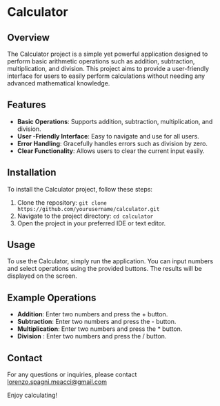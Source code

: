 # Calculator

## Overview
The Calculator project is a simple yet powerful application designed to perform basic arithmetic operations such as addition, subtraction, multiplication, and division. This project aims to provide a user-friendly interface for users to easily perform calculations without needing any advanced mathematical knowledge.

## Features
- **Basic Operations**: Supports addition, subtraction, multiplication, and division.
- **User -Friendly Interface**: Easy to navigate and use for all users.
- **Error Handling**: Gracefully handles errors such as division by zero.
- **Clear Functionality**: Allows users to clear the current input easily.

## Installation
To install the Calculator project, follow these steps:

1. Clone the repository:
`git clone https://github.com/yourusername/calculator.git`
2. Navigate to the project directory:
`cd calculator`
3. Open the project in your preferred IDE or text editor.

## Usage
To use the Calculator, simply run the application. You can input numbers and select operations using the provided buttons. The results will be displayed on the screen.

## Example Operations
- **Addition**: Enter two numbers and press the + button.
- **Subtraction**: Enter two numbers and press the - button.
- **Multiplication**: Enter two numbers and press the * button.
- **Division** : Enter two numbers and press the / button.

## Contact
For any questions or inquiries, please contact lorenzo.spagni.meacci@gmail.com

Enjoy calculating!
